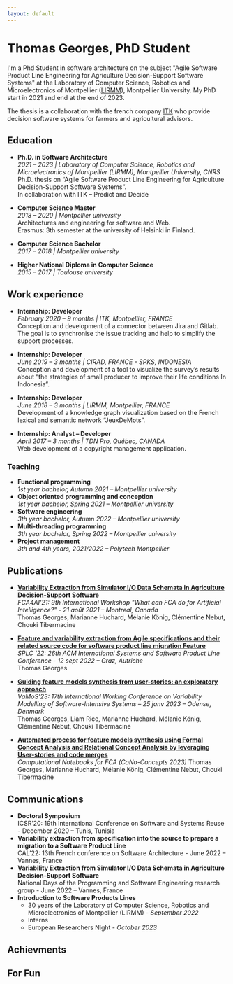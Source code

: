 ```yaml
---
layout: default
---
```

# Thomas Georges, PhD Student
  I'm a Phd Student in software architecture on the subject "Agile Software Product Line Engineering for Agriculture Decision-Support Software Systems" at the Laboratory of Computer Science, Robotics and Microelectronics of Montpellier ([LIRMM](https://www.lirmm.fr/)), Montpellier University. My PhD start in 2021 and end at the end of 2023.

  The thesis is a collaboration with the french company [ITK](itk.fr/en) who provide decision software systems for farmers and agricultural advisors.

## Education
  - **Ph.D. in Software Architecture**  
    *2021 – 2023 | Laboratory of Computer Science, Robotics and Microelectronics of Montpellier (LIRMM), Montpellier University, CNRS*  
    Ph.D. thesis on “Agile Software Product Line Engineering for Agriculture Decision-Support Software Systems”.   
    In collaboration with ITK – Predict and Decide

  - **Computer Science Master**  
    *2018 – 2020 | Montpellier university*  
    Architectures and engineering for software and Web.  
    Erasmus: 3th semester at the university of Helsinki in Finland.  

  - **Computer Science Bachelor**  
    *2017 – 2018 | Montpellier university*

  - **Higher National Diploma in Computer Science**  
    *2015 – 2017 | Toulouse university*

## Work experience       
- **Internship: Developer**  
*February 2020 – 9 months | ITK, Montpellier, FRANCE*  
Conception and development of a connector between Jira and Gitlab. The goal is to synchronise the issue tracking and help to simplify the support processes.

- **Internship: Developer**  
*June 2019 – 3 months | CIRAD, FRANCE - SPKS, INDONESIA*  
Conception and development of a tool to visualize the survey’s results about “the strategies of small producer to improve their life conditions In Indonesia”.  

- **Internship: Developer**  
*June 2018 – 3 months | LIRMM, Montpellier, FRANCE*  
Development of a knowledge graph visualization based on the French lexical and semantic network “JeuxDeMots”.  

- **Internship: Analyst – Developer**  
*April 2017 – 3 months | TDN Pro, Québec, CANADA*  
Web development of a copyright management application.  

### Teaching
  - **Functional programming**  
    *1st year bachelor, Autumn 2021 – Montpellier university*  
  - **Object oriented programming and conception**  
    *1st year bachelor, Spring 2021 – Montpellier university*  
  - **Software engineering**  
    *3th year bachelor, Autumn 2022 – Montpellier university*  
  - **Multi-threading programming**  
    *3th year bachelor, Spring 2022 – Montpellier university*  
  - **Project management**  
    *3th and 4th years, 2021/2022 – Polytech Montpellier* 

## Publications
  - [**Variability Extraction from Simulator I/O Data Schemata in Agriculture Decision-Support Software**](https://hal-lirmm.ccsd.cnrs.fr/hal-03375570v1)  
    *FCA4AI’21: 9th International Workshop "What can FCA do for Artificial Intelligence?" - 21 août 2021 – Montreal, Canada*  
    Thomas Georges, Marianne Huchard, Mélanie König, Clémentine Nebut, Chouki Tibermacine
  - [**Feature and variability extraction from Agile specifications and their related source code for software product line migration Feature**](https://hal-lirmm.ccsd.cnrs.fr/hal-03825541v2)  
    *SPLC '22: 26th ACM International Systems and Software Product Line Conference - 12 sept 2022 – Graz, Autriche*  
    Thomas Georges
  - [**Guiding feature models synthesis from user-stories: an exploratory approach**](https://hal-lirmm.ccsd.cnrs.fr/lirmm-03971078v1)  
    *VaMoS’23: 17th International Working Conference on Variability Modelling of Software-Intensive Systems – 25 janv 2023 – Odense, Denmark*  
    Thomas Georges, Liam Rice, Marianne Huchard, Mélanie König, Clémentine Nebut, Chouki Tibermacine  
    
  - [**Automated process for feature models synthesis using Formal Concept Analysis and Relational Concept Analysis by leveraging User-stories and code merges**](https://www.kde.cs.uni-kassel.de/icfca2023/cono-concepts.html)  
    *Computational Notebooks for FCA (CoNo-Concepts 2023)*
    Thomas Georges, Marianne Huchard, Mélanie König, Clémentine Nebut, Chouki Tibermacine
    
## Communications
  - **Doctoral Symposium**  
    ICSR’20:  19th International Conference on Software and Systems Reuse - December 2020 – Tunis, Tunisia
  - **Variability extraction from specification into the source to prepare a migration to a Software Product Line**  
    CAL’22: 13th French conference on Software Architecture - June 2022 – Vannes, France
  - **Variability Extraction from Simulator I/O Data Schemata in Agriculture Decision-Support Software**  
    National Days of the Programming and Software Engineering research group - June 2022 – Vannes, France
  - **Introduction to Software Products Lines**      
    - 30 years of the Laboratory of Computer Science, Robotics and Microelectronics of Montpellier (LIRMM) - *September 2022*
    - Interns
    - European Researchers Night - *October 2023*


## Achievments 
## For Fun